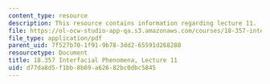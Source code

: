```yaml
---
content_type: resource
description: This resource contains information regarding lecture 11.
file: https://ol-ocw-studio-app-qa.s3.amazonaws.com/courses/18-357-interfacial-phenomena-fall-2010/d77da8d5f1bb8b69a62682bc0dbc5845_MIT18_357F10_Lecture11.pdf
file_type: application/pdf
parent_uid: 7f527b70-1f91-9b78-3dd2-65591d268288
resourcetype: Document
title: 18.357 Interfacial Phenomena, Lecture 11
uid: d77da8d5-f1bb-8b69-a626-82bc0dbc5845
---
```

